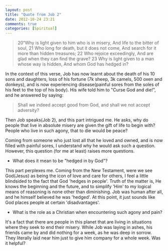 ```yaml
---
layout: post
title: "Quote from Job 2"
date: 2012-10-24 23:21
comments: true
categories: [Spiritual]
---
```

>20“Why is light given to him who is in misery,
And life to the bitter of soul,
21 Who long for death, but it does not come,
And search for it more than hidden treasures;
22 Who rejoice exceedingly,
And are glad when they can find the grave?
23 Why is light given to a man whose way is hidden,
And whom God has hedged in?

In the context of this verse, Job has now learnt about the death of his 10 sons and daughters, loss of his fortune (7k sheep,
3k camels, 500 oxen and donkeys), and is now experiencing disease(painful sores from the soles of his feet to the top of
his body). His wife told him to "Curse God and die!", and he answered by saying:

> Shall we indeed accept good from God, and shall we not accept adversity?

Then Job speaks(Job 2), and this part intrigued me. He asks, why do people that live in absolute misery are given the gift of life
to begin with? People who live in such agony, that to die would be peace?

Coming from someone who just lost all that he loved and owned, and is now filled with painful sores, I understand why he would ask
such a question. However, this question (for me at least) raises more questions.

- What does it mean to be "hedged in by God"?

This part perplexes me. Coming from the New Testament, were we see God(Jesus) as being the icon of love and care for others, I feel a little blindsided to the
fact that God 'hedges in people'. Truth of the matter is, He knows the beginning and the future, and to simplify 'Him' to my logical means of reasoning is none other than diminishing.
Job was human after all, and he himself believed he was 'hedged'. At this point, it just sounds like God places people at certain 'disadvantages'.

- What is the role as a Christian when encountering such agony and pain?

It's a fact that there are people in this planet that are living in situations where they seek to end their misery. While Job was laying in ashes, his friends came by and did nothing for a week,
as he was deep in sorrow. They literally laid near him just to give him company for a whole week. Was it helpful?


